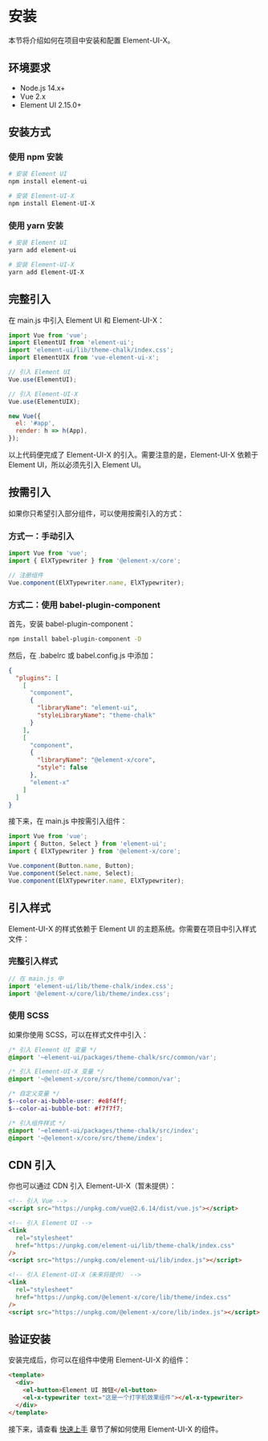 # 安装

本节将介绍如何在项目中安装和配置 Element-UI-X。

## 环境要求

- Node.js 14.x+
- Vue 2.x
- Element UI 2.15.0+

## 安装方式

### 使用 npm 安装

```bash
# 安装 Element UI
npm install element-ui

# 安装 Element-UI-X
npm install Element-UI-X
```

### 使用 yarn 安装

```bash
# 安装 Element UI
yarn add element-ui

# 安装 Element-UI-X
yarn add Element-UI-X
```

## 完整引入

在 main.js 中引入 Element UI 和 Element-UI-X：

```js
import Vue from 'vue';
import ElementUI from 'element-ui';
import 'element-ui/lib/theme-chalk/index.css';
import ElementUIX from 'vue-element-ui-x';

// 引入 Element UI
Vue.use(ElementUI);

// 引入 Element-UI-X
Vue.use(ElementUIX);

new Vue({
  el: '#app',
  render: h => h(App),
});
```

以上代码便完成了 Element-UI-X 的引入。需要注意的是，Element-UI-X 依赖于 Element UI，所以必须先引入 Element UI。

## 按需引入

如果你只希望引入部分组件，可以使用按需引入的方式：

### 方式一：手动引入

```js
import Vue from 'vue';
import { ElXTypewriter } from '@element-x/core';

// 注册组件
Vue.component(ElXTypewriter.name, ElXTypewriter);
```

### 方式二：使用 babel-plugin-component

首先，安装 babel-plugin-component：

```bash
npm install babel-plugin-component -D
```

然后，在 .babelrc 或 babel.config.js 中添加：

```json
{
  "plugins": [
    [
      "component",
      {
        "libraryName": "element-ui",
        "styleLibraryName": "theme-chalk"
      }
    ],
    [
      "component",
      {
        "libraryName": "@element-x/core",
        "style": false
      },
      "element-x"
    ]
  ]
}
```

接下来，在 main.js 中按需引入组件：

```js
import Vue from 'vue';
import { Button, Select } from 'element-ui';
import { ElXTypewriter } from '@element-x/core';

Vue.component(Button.name, Button);
Vue.component(Select.name, Select);
Vue.component(ElXTypewriter.name, ElXTypewriter);
```

## 引入样式

Element-UI-X 的样式依赖于 Element UI 的主题系统。你需要在项目中引入样式文件：

### 完整引入样式

```js
// 在 main.js 中
import 'element-ui/lib/theme-chalk/index.css';
import '@element-x/core/lib/theme/index.css';
```

### 使用 SCSS

如果你使用 SCSS，可以在样式文件中引入：

```scss
/* 引入 Element UI 变量 */
@import '~element-ui/packages/theme-chalk/src/common/var';

/* 引入 Element-UI-X 变量 */
@import '~@element-x/core/src/theme/common/var';

/* 自定义变量 */
$--color-ai-bubble-user: #e8f4ff;
$--color-ai-bubble-bot: #f7f7f7;

/* 引入组件样式 */
@import '~element-ui/packages/theme-chalk/src/index';
@import '~@element-x/core/src/theme/index';
```

## CDN 引入

你也可以通过 CDN 引入 Element-UI-X（暂未提供）：

```html
<!-- 引入 Vue -->
<script src="https://unpkg.com/vue@2.6.14/dist/vue.js"></script>

<!-- 引入 Element UI -->
<link
  rel="stylesheet"
  href="https://unpkg.com/element-ui/lib/theme-chalk/index.css"
/>
<script src="https://unpkg.com/element-ui/lib/index.js"></script>

<!-- 引入 Element-UI-X（未来将提供） -->
<link
  rel="stylesheet"
  href="https://unpkg.com/@element-x/core/lib/theme/index.css"
/>
<script src="https://unpkg.com/@element-x/core/lib/index.js"></script>
```

## 验证安装

安装完成后，你可以在组件中使用 Element-UI-X 的组件：

```html
<template>
  <div>
    <el-button>Element UI 按钮</el-button>
    <el-x-typewriter text="这是一个打字机效果组件"></el-x-typewriter>
  </div>
</template>
```

接下来，请查看 [快速上手](./quickstart.md) 章节了解如何使用 Element-UI-X 的组件。
